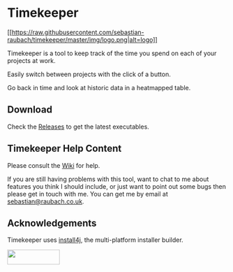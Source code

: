 # Timekeeper

[[https://raw.githubusercontent.com/sebastian-raubach/timekeeper/master/img/logo.png|alt=logo]]

Timekeeper is a tool to keep track of the time you spend on each of your projects at work.

Easily switch between projects with the click of a button.

Go back in time and look at historic data in a heatmapped table.

## Download

Check the [Releases](../../releases) to get the latest executables.

## Timekeeper Help Content

Please consult the [Wiki](../../wiki) for help.

If you are still having problems with this tool, want to chat to me about features you think I should include, or just want to point out some bugs then please get in touch with me. You can get me by email at sebastian@raubach.co.uk.


## Acknowledgements

Timekeeper uses [install4j](https://www.ej-technologies.com/products/install4j/overview.html), the multi-platform installer builder.

<a href="https://www.ej-technologies.com/products/install4j/overview.html"><img src="https://www.ej-technologies.com/images/product_banners/install4j_medium.png" width="120" height="34" ></a>
